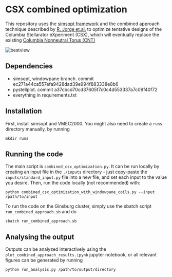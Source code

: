 # CSX combined optimization
This repository uses the [simsopt framework](https://github.com/hiddenSymmetries/simsopt) and the combined approach technique described by [R. Jorge et.al.](https://iopscience.iop.org/article/10.1088/1361-6587/acd957) 
to optimize tentative designs of the Columbia Stellarator eXperiment (CSX), which will eventually replace the existing [Columbia Nonneutral Torus (CNT)](http://sites.apam.columbia.edu/CNT/index.htm)

![bestview](https://github.com/abaillod/csx_combined_optimization/assets/45510759/74bc1225-0b45-42d6-8d0c-3010ae5ad3cc)


## Dependencies
 * simsopt, windowpane branch. commit ec271a44ca557efa9428dad39e994f883338e8b6
 * pystellplot. commit a37cbcd70cd37605f7c0c4d553337a7c09f40f72
 * everything in requirements.txt


## Installation
First, install simsopt and VMEC2000. You might also need to create a `runs` directory manually, by running
```
mkdir runs
```

## Running the code
The main script is `combined_csx_optimization.py`. It can be run locally by creating an input file in the `./inputs` directory - just copy-paste the `inputs/standard_input.py` file into a new
file, and set each input to the value you desire. Then, run the code locally (not recommended) with:
```
python combined_csx_optimization_with_windowpane_coils.py --input /path/to/input
```
To run the code on the Ginsburg cluster, simply use the sbatch script `run_combined_approach.sb` and do
```
sbatch run_combined_approach.sb
```

## Analysing the output
Outputs can be analyzed interactively using the `plot_combined_approach_results.ipynb` jupyter notebook, or all relevant figures can be generated by running 
```
python run_analysis.py /path/to/output/directory
```

